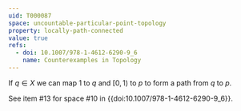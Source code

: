 ```yaml
---
uid: T000087
space: uncountable-particular-point-topology
property: locally-path-connected
value: true
refs:
  - doi: 10.1007/978-1-4612-6290-9_6
    name: Counterexamples in Topology
---
```

If $q \in X$ we can map $1$ to $q$ and $[0,1)$ to $p$ to form a path from $q$ to $p$.

See item #13 for space #10 in {{doi:10.1007/978-1-4612-6290-9_6}}.
